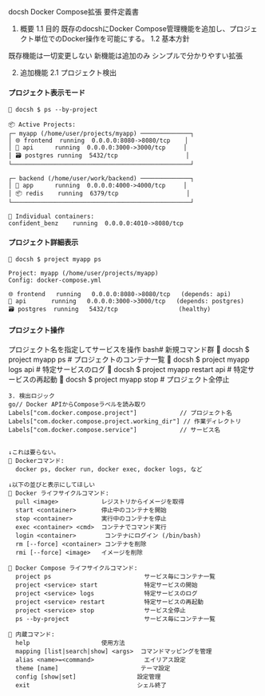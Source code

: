 docsh Docker Compose拡張 要件定義書
1. 概要
1.1 目的
既存のdocshにDocker Compose管理機能を追加し、プロジェクト単位でのDocker操作を可能にする。
1.2 基本方針

既存機能は一切変更しない
新機能は追加のみ
シンプルで分かりやすい拡張

2. 追加機能
2.1 プロジェクト検出

#### プロジェクト表示モード
```
🐳 docsh $ ps --by-project

📦 Active Projects:
┌─ myapp (/home/user/projects/myapp) ──────────────┐
│ 🌐 frontend  running  0.0.0.0:8080->8080/tcp    │
│ 🔧 api      running  0.0.0.0:3000->3000/tcp     │
│ 🗃️ postgres running  5432/tcp                   │
└──────────────────────────────────────────────────┘

┌─ backend (/home/user/work/backend) ──────────────┐
│ 🚀 app      running  0.0.0.0:4000->4000/tcp     │
│ 📦 redis    running  6379/tcp                   │
└──────────────────────────────────────────────────┘

🐳 Individual containers:
confident_benz    running  0.0.0.0:4010->8080/tcp
```

#### プロジェクト詳細表示
```
🐳 docsh $ project myapp ps

Project: myapp (/home/user/projects/myapp)
Config: docker-compose.yml

🌐 frontend   running   0.0.0.0:8080->8080/tcp   (depends: api)
🔧 api       running   0.0.0.0:3000->3000/tcp   (depends: postgres)
🗃️ postgres  running   5432/tcp                 (healthy)
```

#### プロジェクト操作
プロジェクト名を指定してサービスを操作
bash# 新規コマンド群
🐳 docsh $ project myapp ps           # プロジェクトのコンテナ一覧
🐳 docsh $ project myapp logs api     # 特定サービスのログ
🐳 docsh $ project myapp restart api  # 特定サービスの再起動
🐳 docsh $ project myapp stop         # プロジェクト全停止

```
3. 検出ロジック
go// Docker APIからComposeラベルを読み取り
Labels["com.docker.compose.project"]            // プロジェクト名
Labels["com.docker.compose.project.working_dir"] // 作業ディレクトリ
Labels["com.docker.compose.service"]            // サービス名


↓これは要らない。
🐳 Dockerコマンド:
  docker ps, docker run, docker exec, docker logs, など

↓以下の並びと表示にしてほしい
🐳 Docker ライフサイクルコマンド:
  pull <image>            レジストリからイメージを取得
  start <container>       停止中のコンテナを開始
  stop <container>        実行中のコンテナを停止
  exec <container> <cmd>  コンテナでコマンド実行
  login <container>        コンテナにログイン (/bin/bash)
  rm [--force] <container> コンテナを削除
  rmi [--force] <image>   イメージを削除

🐳 Docker Compose ライフサイクルコマンド:
  project ps                          サービス毎にコンテナ一覧
  project <service> start             特定サービスの開始
  project <service> logs              特定サービスのログ
  project <service> restart           特定サービスの再起動
  project <service> stop              サービス全停止
  ps --by-project                     サービス毎にコンテナ一覧

🔧 内蔵コマンド:
  help                    使用方法
  mapping [list|search|show] <args>  コマンドマッピングを管理
  alias <name>=<command>              エイリアス設定
  theme [name]                       テーマ設定
  config [show|set]                 設定管理
  exit                              シェル終了

